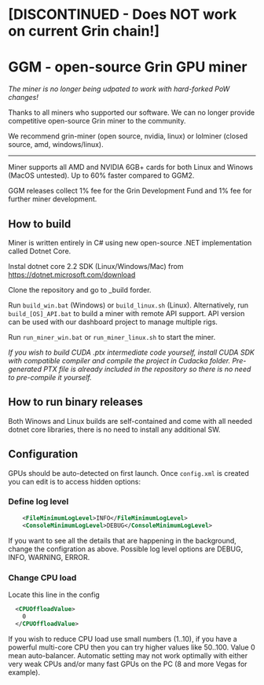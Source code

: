 # [DISCONTINUED - Does NOT work on current Grin chain!]
# GGM - open-source Grin GPU miner

_The miner is no longer being udpated to work with hard-forked PoW changes!_

Thanks to all miners who supported our software. We can no longer provide competitive open-source Grin miner to the community. 

We recommend grin-miner (open source, nvidia, linux) or lolminer (closed source, amd, windows/linux). 

-----

Miner supports all AMD and NVIDIA 6GB+ cards for both Linux and Winows (MacOS untested). Up to 60% faster compared to GGM2.

GGM releases collect 1% fee for the Grin Development Fund and 1% fee for further miner development.

## How to build

Miner is written entirely in C# using new open-source .NET implementation called Dotnet Core.

Instal dotnet core 2.2 SDK (Linux/Windows/Mac) from https://dotnet.microsoft.com/download

Clone the repository and go to _build forder.

Run `build_win.bat` (Windows) or `build_linux.sh` (Linux). Alternatively, run `build_[OS]_API.bat` to build a miner with remote API support.
API version can be used with our dashboard project to manage multiple rigs.

Run `run_miner_win.bat` or `run_miner_linux.sh` to start the miner.

*If you wish to build CUDA .ptx intermediate code yourself, install CUDA SDK with compatible compiler and compile the project in Cudacka folder.
Pre-generated PTX file is already included in the repository so there is no need to pre-compile it yourself.*

## How to run binary releases

Both Winows and Linux builds are self-contained and come with all needed dotnet core libraries, there is no need to install any additional SW.

## Configuration

GPUs should be auto-detected on first launch. Once `config.xml` is created you can edit is to access hidden options:

### Define log level

```xml
    <FileMinimumLogLevel>INFO</FileMinimumLogLevel>
    <ConsoleMinimumLogLevel>DEBUG</ConsoleMinimumLogLevel>
```

If you want to see all the details that are happening in the background, change the configration as above. Possible log level options are DEBUG, INFO, WARNING, ERROR.

### Change CPU load

Locate this line in the config

```xml
  <CPUOffloadValue>
    0
  </CPUOffloadValue>
```

If you wish to reduce CPU load use small numbers (1..10), if you have a powerful multi-core CPU then you can try higher values like 50..100. Value 0 mean auto-balancer. Automatic setting may not work optimally with either very weak CPUs and/or many fast GPUs on the PC (8 and more Vegas for example).
